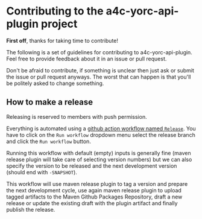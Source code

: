# Contributing to the a4c-yorc-api-plugin project

**First off**, thanks for taking time to contribute!

The following is a set of guidelines for contributing to a4c-yorc-api-plugin.
Feel free to provide feedback about it in an
issue or pull request.

Don't be afraid to contribute, if something is unclear then just ask or submit the issue or pull request
anyways. The worst that can happen is that you'll be politely asked to change something.

## How to make a release

Releasing is reserved to members with push permission.

Everything is automated using a [github action workflow named `Release`](https://github.com/ystia/a4c-yorc-api-plugin/actions?query=workflow%3ARelease).
You have to click on the `Run workflow` dropdown menu select the release branch and click the `Run workflow` button.

Running this workflow with default (empty) inputs is generally fine (maven release plugin will take care of selecting version numbers)
but we can also specify the version to be released and the next development version (should end with `-SNAPSHOT`).

This workflow will use maven release plugin to tag a version and prepare the next development cycle, use again maven release plugin to upload
tagged artifacts to the Maven Github Packages Repository, draft a new release or update the existing draft with the plugin artifact and finally publish the release.
